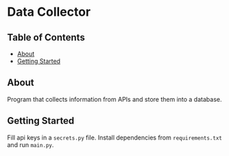 # Data Collector

## Table of Contents

- [About](#about)
- [Getting Started](#getting_started)

## About <a name = "about"></a>

Program that collects information from APIs and store them into a database.

## Getting Started <a name = "getting_started"></a>

Fill api keys in a `secrets.py` file. Install dependencies from `requirements.txt` and run `main.py`.

